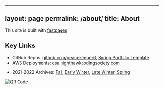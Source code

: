 
---
layout: page
permalink: /about/
title: About
---
This site is built with [fastpages](https://github.com/fastai/fastpages)

## Key Links
- GitHub Repos:  <a href="https://github.com/peacekeeper6/RAYJ-final">github.com/peacekeeper6</a>, <a href="https://github.com/nighthawkcoders/spring_portfolio/generate">Spring Portfolio Template</a>
- AWS Deployments: <a href="https://csa.nighthawkcodingsociety.com/">csa.nighthawkcodingsociety.com</a>
<!-- - Slack: <a href="https://join.slack.com/t/cs-a-hq/shared_invite/zt-uasn6lmf-_ij463qEW71hsvI2S9nDsg">Join Link</a> -->
- 2021-2022 Archives: <a href="https://padlet.com/jmortensen7/csa2022tri1">Fall</a>, <a href="https://padlet.com/jmortensen7/csa2022tri2">Early Winter</a>, <a href="https://csacoders.nighthawkcodingsociety.com/">Late Winter, Spring</a>


![QR Code]({{site.baseurl}}/images/qr_code.png)